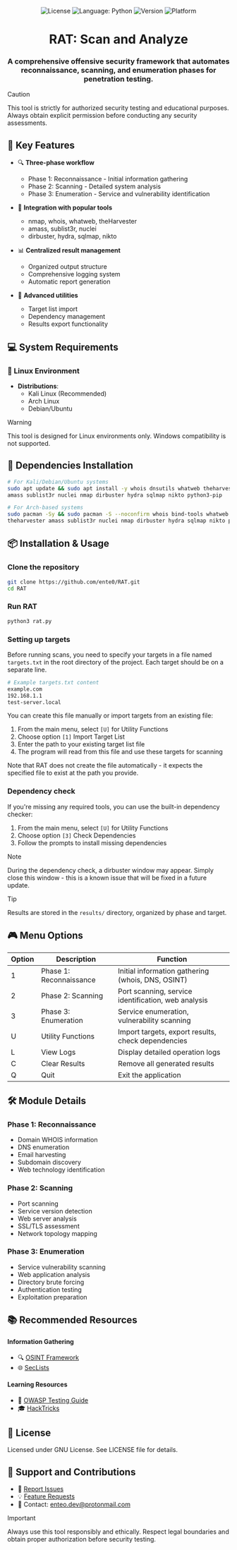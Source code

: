 <p align="center">
  <img src="https://img.shields.io/github/license/ente0/RAT" alt="License">
  <img src="https://img.shields.io/badge/language-python-blue" alt="Language: Python">
  <img src="https://img.shields.io/badge/release-v1.0.0-green" alt="Version">
  <img src="https://img.shields.io/badge/platform-linux-orange" alt="Platform">
</p>

<div align="center">
  
# RAT: Scan and Analyze
### **A comprehensive offensive security framework that automates reconnaissance, scanning, and enumeration phases for penetration testing.**

</div>


> [!CAUTION]
> This tool is strictly for authorized security testing and educational purposes. Always obtain explicit permission before conducting any security assessments.

## 🚀 Key Features

- 🔍 **Three-phase workflow**
  - Phase 1: Reconnaissance - Initial information gathering
  - Phase 2: Scanning - Detailed system analysis
  - Phase 3: Enumeration - Service and vulnerability identification

- 🧰 **Integration with popular tools**
  - nmap, whois, whatweb, theHarvester
  - amass, sublist3r, nuclei
  - dirbuster, hydra, sqlmap, nikto

- 📊 **Centralized result management**
  - Organized output structure
  - Comprehensive logging system
  - Automatic report generation

- 🔧 **Advanced utilities**
  - Target list import
  - Dependency management
  - Results export functionality

## 💻 System Requirements

### 🐧 Linux Environment
- **Distributions**: 
  - Kali Linux (Recommended)
  - Arch Linux
  - Debian/Ubuntu

> [!WARNING]
> This tool is designed for Linux environments only. Windows compatibility is not supported.

## 🔧 Dependencies Installation

```bash
# For Kali/Debian/Ubuntu systems
sudo apt update && sudo apt install -y whois dnsutils whatweb theharvester \
amass sublist3r nuclei nmap dirbuster hydra sqlmap nikto python3-pip

# For Arch-based systems
sudo pacman -Sy && sudo pacman -S --noconfirm whois bind-tools whatweb \
theharvester amass sublist3r nuclei nmap dirbuster hydra sqlmap nikto python3-pip
```

## 📦 Installation & Usage

### Clone the repository
```bash
git clone https://github.com/ente0/RAT.git
cd RAT
```

### Run RAT
```bash
python3 rat.py
```

### Setting up targets
Before running scans, you need to specify your targets in a file named `targets.txt` in the root directory of the project. Each target should be on a separate line.

```bash
# Example targets.txt content
example.com
192.168.1.1
test-server.local
```

You can create this file manually or import targets from an existing file:

1. From the main menu, select `[U]` for Utility Functions
2. Choose option `[1]` Import Target List
3. Enter the path to your existing target list file
4. The program will read from this file and use these targets for scanning

Note that RAT does not create the file automatically - it expects the specified file to exist at the path you provide.

### Dependency check
If you're missing any required tools, you can use the built-in dependency checker:

1. From the main menu, select `[U]` for Utility Functions
2. Choose option `[3]` Check Dependencies
3. Follow the prompts to install missing dependencies

> [!NOTE]
> During the dependency check, a dirbuster window may appear. Simply close this window - this is a known issue that will be fixed in a future update.

> [!TIP]
> Results are stored in the `results/` directory, organized by phase and target.

## 🎮 Menu Options

| Option | Description | Function |
|--------|-------------|----------|
| 1 | Phase 1: Reconnaissance | Initial information gathering (whois, DNS, OSINT) |
| 2 | Phase 2: Scanning | Port scanning, service identification, web analysis |
| 3 | Phase 3: Enumeration | Service enumeration, vulnerability scanning |
| U | Utility Functions | Import targets, export results, check dependencies |
| L | View Logs | Display detailed operation logs |
| C | Clear Results | Remove all generated results |
| Q | Quit | Exit the application |

## 🛠️ Module Details

### Phase 1: Reconnaissance
- Domain WHOIS information
- DNS enumeration
- Email harvesting
- Subdomain discovery
- Web technology identification

### Phase 2: Scanning
- Port scanning
- Service version detection
- Web server analysis
- SSL/TLS assessment
- Network topology mapping

### Phase 3: Enumeration
- Service vulnerability scanning
- Web application analysis
- Directory brute forcing
- Authentication testing
- Exploitation preparation

## 📚 Recommended Resources

#### Information Gathering
- 🔍 [OSINT Framework](https://osintframework.com/)
- 🌐 [SecLists](https://github.com/danielmiessler/SecLists)

#### Learning Resources
- 📘 [OWASP Testing Guide](https://owasp.org/www-project-web-security-testing-guide/)
- 🎓 [HackTricks](https://book.hacktricks.xyz/)

## 📝 License
Licensed under GNU License. See LICENSE file for details.

## 🤝 Support and Contributions

- 🐛 [Report Issues](https://github.com/ente0/RAT/issues)
- 💡 [Feature Requests](https://github.com/ente0/RAT/issues)
- 📧 Contact: enteo.dev@protonmail.com

> [!IMPORTANT]
> Always use this tool responsibly and ethically. Respect legal boundaries and obtain proper authorization before security testing.
